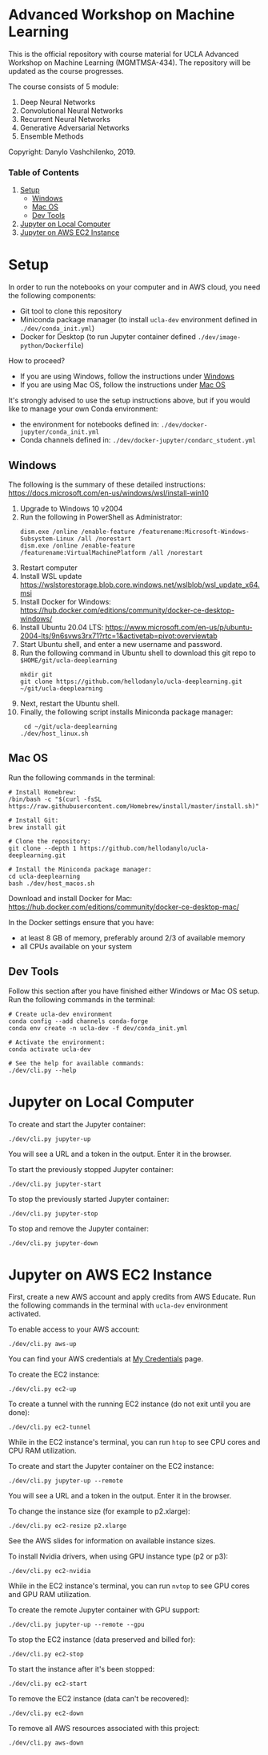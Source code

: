 # Advanced Workshop on Machine Learning

This is the official repository with course material for UCLA Advanced Workshop on Machine Learning (MGMTMSA-434).
The repository will be updated as the course progresses.

The course consists of 5 module:
1. Deep Neural Networks
2. Convolutional Neural Networks
3. Recurrent Neural Networks
4. Generative Adversarial Networks
5. Ensemble Methods

Copyright: Danylo Vashchilenko, 2019.

### Table of Contents
1. [Setup](#setup)
    * [Windows](#windows)
    * [Mac OS](#mac-os)
    * [Dev Tools](#dev-tools)
2. [Jupyter on Local Computer](#jupyter-on-local-computer)
3. [Jupyter on AWS EC2 Instance](#jupyter-on-aws-ec2-instance)

# Setup

In order to run the notebooks on your computer and in AWS cloud, you need the following components:
* Git tool to clone this repository
* Miniconda package manager (to install `ucla-dev` environment defined in `./dev/conda_init.yml`)
* Docker for Desktop (to run Jupyter container defined `./dev/image-python/Dockerfile`)

How to proceed?
* If you are using Windows, follow the instructions under [Windows](#windows)
* If you are using Mac OS, follow the instructions under [Mac OS](#macos)

It's strongly advised to use the setup instructions above, but if you would like to manage your own Conda environment:
* the environment for notebooks defined in: `./dev/docker-jupyter/conda_init.yml`
* Conda channels defined in: `./dev/docker-jupyter/condarc_student.yml`

## Windows
The following is the summary of these detailed instructions: https://docs.microsoft.com/en-us/windows/wsl/install-win10
1. Upgrade to Windows 10 v2004 
2. Run the following in PowerShell as Administrator:
    ```
    dism.exe /online /enable-feature /featurename:Microsoft-Windows-Subsystem-Linux /all /norestart
    dism.exe /online /enable-feature /featurename:VirtualMachinePlatform /all /norestart
    ```
3. Restart computer
4. Install WSL update https://wslstorestorage.blob.core.windows.net/wslblob/wsl_update_x64.msi
5. Install Docker for Windows: https://hub.docker.com/editions/community/docker-ce-desktop-windows/
6. Install Ubuntu 20.04 LTS: https://www.microsoft.com/en-us/p/ubuntu-2004-lts/9n6svws3rx71?rtc=1&activetab=pivot:overviewtab
7. Start Ubuntu shell, and enter a new username and password.
8. Run the following command in Ubuntu shell to download this git repo to `$HOME/git/ucla-deeplearning`
    ```
    mkdir git 
    git clone https://github.com/hellodanylo/ucla-deeplearning.git ~/git/ucla-deeplearning
    ```
9. Next, restart the Ubuntu shell.
10. Finally, the following script installs Miniconda package manager:
    ```
     cd ~/git/ucla-deeplearning
    ./dev/host_linux.sh
    ```

## Mac OS
Run the following commands in the terminal:
```
# Install Homebrew: 
/bin/bash -c "$(curl -fsSL https://raw.githubusercontent.com/Homebrew/install/master/install.sh)"

# Install Git:
brew install git

# Clone the repository:
git clone --depth 1 https://github.com/hellodanylo/ucla-deeplearning.git

# Install the Miniconda package manager: 
cd ucla-deeplearning
bash ./dev/host_macos.sh
```

Download and install Docker for Mac:
https://hub.docker.com/editions/community/docker-ce-desktop-mac/

In the Docker settings ensure that you have:
* at least 8 GB of memory, preferably around 2/3 of available memory
* all CPUs available on your system

## Dev Tools
Follow this section after you have finished either Windows or Mac OS setup.
Run the following commands in the terminal:
```
# Create ucla-dev environment
conda config --add channels conda-forge
conda env create -n ucla-dev -f dev/conda_init.yml

# Activate the environment:
conda activate ucla-dev

# See the help for available commands:
./dev/cli.py --help
```

# Jupyter on Local Computer

To create and start the Jupyter container:

```
./dev/cli.py jupyter-up
```
You will see a URL and a token in the output. Enter it in the browser.
    
To start the previously stopped Jupyter container:

```
./dev/cli.py jupyter-start
```

To stop the previously started Jupyter container:

```
./dev/cli.py jupyter-stop
```

To stop and remove the Jupyter container:

```
./dev/cli.py jupyter-down
```

# Jupyter on AWS EC2 Instance

First, create a new AWS account and apply credits from AWS Educate.
Run the following commands in the terminal with `ucla-dev` environment activated.
 
To enable access to your AWS account:
```
./dev/cli.py aws-up
```
You can find your AWS credentials at 
[My Credentials](https://console.aws.amazon.com/iam/home?region=us-west-2#/security_credentials)
page.

To create the EC2 instance:
```
./dev/cli.py ec2-up
```

To create a tunnel with the running EC2 instance (do not exit until you are done):
```
./dev/cli.py ec2-tunnel
```
While in the EC2 instance's terminal, you can run `htop` to see CPU cores and CPU RAM utilization.

To create and start the Jupyter container on the EC2 instance:
```
./dev/cli.py jupyter-up --remote
```
You will see a URL and a token in the output. Enter it in the browser.

To change the instance size (for example to p2.xlarge):

```
./dev/cli.py ec2-resize p2.xlarge
```
See the AWS slides for information on available instance sizes.

To install Nvidia drivers, when using GPU instance type (p2 or p3):
```
./dev/cli.py ec2-nvidia
```
While in the EC2 instance's terminal, you can run `nvtop` to see GPU cores and GPU RAM utilization.

To create the remote Jupyter container with GPU support:
```
./dev/cli.py jupyter-up --remote --gpu
```

To stop the EC2 instance (data preserved and billed for):
```
./dev/cli.py ec2-stop
```

To start the instance after it's been stopped:
```
./dev/cli.py ec2-start
```

To remove the EC2 instance (data can't be recovered):
```
./dev/cli.py ec2-down
```

To remove all AWS resources associated with this project:
```
./dev/cli.py aws-down
```